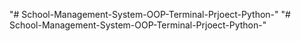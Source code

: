"# School-Management-System-OOP-Terminal-Prjoect-Python-" 
"# School-Management-System-OOP-Terminal-Prjoect-Python-" 
